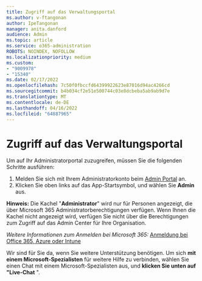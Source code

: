 ```yaml
---
title: Zugriff auf das Verwaltungsportal
ms.author: v-ftangonan
author: IpeTangonan
manager: anita.danford
audience: Admin
ms.topic: article
ms.service: o365-administration
ROBOTS: NOINDEX, NOFOLLOW
ms.localizationpriority: medium
ms.custom:
- "9009978"
- "15340"
ms.date: 02/17/2022
ms.openlocfilehash: 7c50f0fbccfd64399922623e87016d94ac4266cd
ms.sourcegitcommit: b4b034cf2e51e500744c03e8dcbeba5ab9ab9d7e
ms.translationtype: MT
ms.contentlocale: de-DE
ms.lasthandoff: 04/16/2022
ms.locfileid: "64887965"
---
```

# <a name="access-to-administration-portal"></a>Zugriff auf das Verwaltungsportal

Um auf Ihr Administratorportal zuzugreifen, müssen Sie die folgenden Schritte ausführen:

1. Melden Sie sich mit Ihrem Administratorkonto beim [Admin Portal](https://admin.microsoft.com) an.
2. Klicken Sie oben links auf das App-Startsymbol, und wählen Sie **Admin** aus.

**Hinweis:** Die Kachel "**Administrator**" wird nur für Personen angezeigt, die über Microsoft 365 Administratorberechtigungen verfügen. Wenn Ihnen die Kachel nicht angezeigt wird, verfügen Sie nicht über die Berechtigungen zum Zugriff auf das Admin Center für Ihre Organisation.

*Weitere Informationen zum Anmelden bei Microsoft 365:* [Anmeldung bei Office 365, Azure oder Intune](https://docs.microsoft.com/office365/troubleshoot/sign-in/sign-in-to-office-365-azure-intune)

Wir sind für Sie da, wenn Sie weitere Unterstützung benötigen. Um sich **mit einem Microsoft-Spezialisten** für weitere Hilfe zu verbinden, wählen Sie einen Chat mit einem Microsoft-Spezialisten aus, und **klicken Sie unten auf "Live-Chat** ".  
